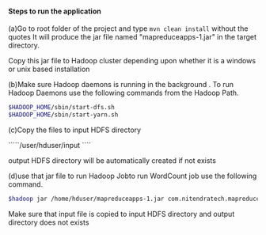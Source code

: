 #### Steps to run the application

(a)Go to root folder of the project 
and type ```mvn clean install``` without the quotes
It will produce the jar file named "mapreduceapps-1.jar" in the target directory.

Copy this jar file to Hadoop cluster depending upon whether it is a windows or unix based installation

(b)Make sure Hadoop daemons is running in the background .
   To run Hadoop Daemons use the following commands from the Hadoop Path.
   ```bash
   $HADOOP_HOME/sbin/start-dfs.sh
   $HADOOP_HOME/sbin/start-yarn.sh
```


(c)Copy the files to input HDFS directory 

`````/user/hduser/input ````


output HDFS directory will be automatically created if not exists

(d)use that jar file to run Hadoop Jobto run WordCount job use the following command.

```bash
$hadoop jar /home/hduser/mapreduceapps-1.jar com.nitendratech.mapreduceapps.wordcount.WordCount /user/hduser/input /user/hduser/output/
```
Make sure that input file is copied to input HDFS directory and output directory does not exists

